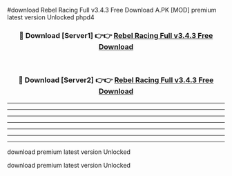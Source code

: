 #download Rebel Racing Full v3.4.3 Free Download A.PK [MOD] premium latest version Unlocked phpd4 



<div align="center">
<h3>🔴 Download [Server1] 👉👉 <a href="https://download1apk.web.app/">Rebel Racing Full v3.4.3 Free Download</a></h3><br>

<h3>🔴 Download [Server2] 👉👉 <a href="https://download1apk.web.app/">Rebel Racing Full v3.4.3 Free Download</a></h3>
</div>





----------------------------------------------------------

----------------------------------------------------------

----------------------------------------------------------

----------------------------------------------------------

----------------------------------------------------------

----------------------------------------------------------

----------------------------------------------------------

download premium latest version Unlocked

download premium latest version Unlocked
